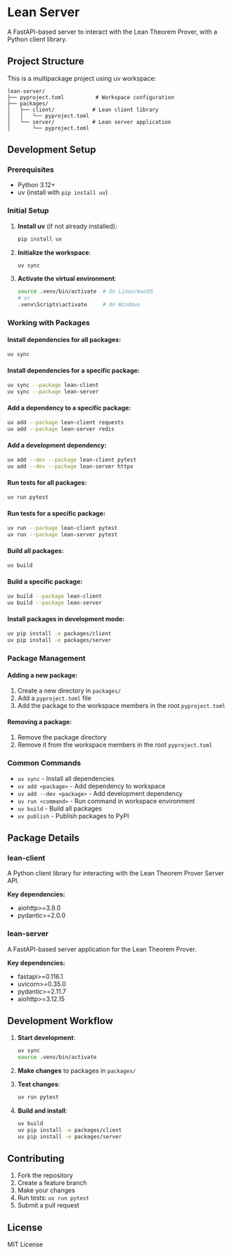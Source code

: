 # Lean Server

A FastAPI-based server to interact with the Lean Theorem Prover, with a Python client library.

## Project Structure

This is a multipackage project using uv workspace:

```
lean-server/
├── pyproject.toml          # Workspace configuration
├── packages/
│   ├── client/            # Lean client library
│   │   └── pyproject.toml
│   └── server/            # Lean server application
│       └── pyproject.toml
```

## Development Setup

### Prerequisites

- Python 3.12+
- uv (install with `pip install uv`)

### Initial Setup

1. **Install uv** (if not already installed):
   ```bash
   pip install uv
   ```

2. **Initialize the workspace**:
   ```bash
   uv sync
   ```

3. **Activate the virtual environment**:
   ```bash
   source .venv/bin/activate  # On Linux/macOS
   # or
   .venv\Scripts\activate     # On Windows
   ```

### Working with Packages

#### Install dependencies for all packages:
```bash
uv sync
```

#### Install dependencies for a specific package:
```bash
uv sync --package lean-client
uv sync --package lean-server
```

#### Add a dependency to a specific package:
```bash
uv add --package lean-client requests
uv add --package lean-server redis
```

#### Add a development dependency:
```bash
uv add --dev --package lean-client pytest
uv add --dev --package lean-server httpx
```

#### Run tests for all packages:
```bash
uv run pytest
```

#### Run tests for a specific package:
```bash
uv run --package lean-client pytest
uv run --package lean-server pytest
```

#### Build all packages:
```bash
uv build
```

#### Build a specific package:
```bash
uv build --package lean-client
uv build --package lean-server
```

#### Install packages in development mode:
```bash
uv pip install -e packages/client
uv pip install -e packages/server
```

### Package Management

#### Adding a new package:
1. Create a new directory in `packages/`
2. Add a `pyproject.toml` file
3. Add the package to the workspace members in the root `pyproject.toml`

#### Removing a package:
1. Remove the package directory
2. Remove it from the workspace members in the root `pyproject.toml`

### Common Commands

- `uv sync` - Install all dependencies
- `uv add <package>` - Add dependency to workspace
- `uv add --dev <package>` - Add development dependency
- `uv run <command>` - Run command in workspace environment
- `uv build` - Build all packages
- `uv publish` - Publish packages to PyPI

## Package Details

### lean-client
A Python client library for interacting with the Lean Theorem Prover Server API.

**Key dependencies:**
- aiohttp>=3.9.0
- pydantic>=2.0.0

### lean-server
A FastAPI-based server application for the Lean Theorem Prover.

**Key dependencies:**
- fastapi>=0.116.1
- uvicorn>=0.35.0
- pydantic>=2.11.7
- aiohttp>=3.12.15

## Development Workflow

1. **Start development**:
   ```bash
   uv sync
   source .venv/bin/activate
   ```

2. **Make changes** to packages in `packages/`

3. **Test changes**:
   ```bash
   uv run pytest
   ```

4. **Build and install**:
   ```bash
   uv build
   uv pip install -e packages/client
   uv pip install -e packages/server
   ```

## Contributing

1. Fork the repository
2. Create a feature branch
3. Make your changes
4. Run tests: `uv run pytest`
5. Submit a pull request

## License

MIT License
